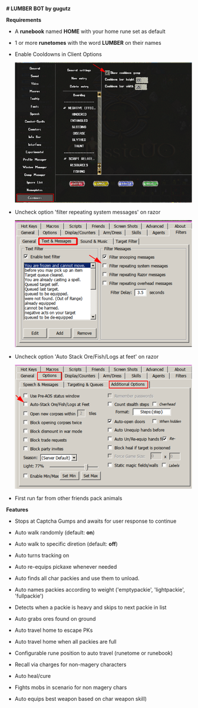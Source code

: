 **# LUMBER BOT by gugutz**

**Requirements**

- A **runebook** named **HOME** with your home rune set as default
- 1 or more **runetomes** with the word **LUMBER** on their names
- Enable Cooldowns in Client Options

  ![Cooldowns - Enabling](./img/cooldowns-enable.png)

- Uncheck option 'filter repeating system messages' on razor

  ![Razor Text Filter Options](./img/razor-txt-filters.png)

- Uncheck option 'Auto Stack Ore/Fish/Logs at feet' on razor

  ![Cooldowns - Enabling](./razor-disable-autostack.png)

- First run far from other friends pack animals

**Features**

- Stops at Captcha Gumps and awaits for user response to continue
- Auto walk randomly (default: **on**)
- Auto walk to specific diretion (default: **off**)

- Auto turns tracking on
- Auto re-equips pickaxe whenever needed
- Auto finds all char packies and use them to unload.
- Auto names packies according to weight ('emptypackie', 'lightpackie', 'fullpackie')
- Detects when a packie is heavy and skips to next packie in list
- Auto grabs ores found on ground
- Auto travel home to escape PKs
- Auto travel home when all packies are full
- Configurable rune position to auto travel (runetome or runebook)
- Recall via charges for non-magery characters
- Auto heal/cure
- Fights mobs in scenario for non magery chars
- Auto equips best weapon based on char weapon skill)
